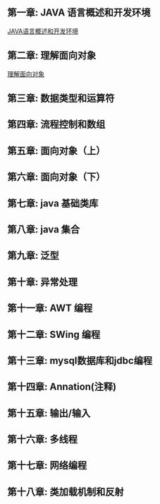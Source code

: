 ## 第一章: JAVA 语言概述和开发环境 
[JAVA语言概述和开发环境](01.JAVA语言概述和开发环境.md)      
## 第二章: 理解面向对象  
[理解面向对象](02.理解面向对象.md)    
## 第三章: 数据类型和运算符  
## 第四章: 流程控制和数组
## 第五章: 面向对象（上）
## 第六章: 面向对象（下）
## 第七章: java 基础类库
## 第八章: java 集合
## 第九章: 泛型
## 第十章: 异常处理
## 第十一章: AWT 编程
## 第十二章: SWing 编程
## 第十三章: mysql数据库和jdbc编程
## 第十四章: Annation(注释)
## 第十五章: 输出/输入
## 第十六章: 多线程
## 第十七章: 网络编程
## 第十八章: 类加载机制和反射

